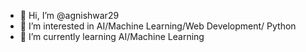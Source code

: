 - 👋 Hi, I’m @agnishwar29
- 👀 I’m interested in AI/Machine Learning/Web Development/ Python
- 🌱 I’m currently learning AI/Machine Learning
